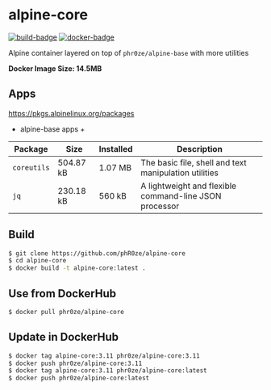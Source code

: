 alpine-core
====================================================================================================
[![build-badge](https://github.com/phR0ze/alpine-core/workflows/Build%20Docker%20Image/badge.svg)](https://github.com/phR0ze/alpine-core/actions)
[![docker-badge](https://images.microbadger.com/badges/version/phr0ze/alpine-core.svg)](https://microbadger.com/images/phr0ze/alpine-core)

Alpine container layered on top of `phr0ze/alpine-base` with more utilities

**Docker Image Size: 14.5MB**

## Apps
https://pkgs.alpinelinux.org/packages
* alpine-base apps +

| Package                   | Size      | Installed | Description
| ------------------------- | --------- | --------- | ------------------------------------------
| `coreutils`               | 504.87 kB | 1.07 MB   | The basic file, shell and text manipulation utilities
| `jq`                      | 230.18 kB | 560 kB    | A lightweight and flexible command-line JSON processor

## Build
```bash
$ git clone https://github.com/phR0ze/alpine-core
$ cd alpine-core
$ docker build -t alpine-core:latest .
```

## Use from DockerHub
```bash
$ docker pull phr0ze/alpine-core
```

## Update in DockerHub
```bash
$ docker tag alpine-core:3.11 phr0ze/alpine-core:3.11
$ docker push phr0ze/alpine-core:3.11
$ docker tag alpine-core:3.11 phr0ze/alpine-core:latest
$ docker push phr0ze/alpine-core:latest
```
